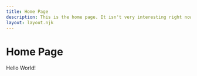 ```yaml
---
title: Home Page
description: This is the home page. It isn't very interesting right now.
layout: layout.njk
---
```


# Home Page
Hello World!
